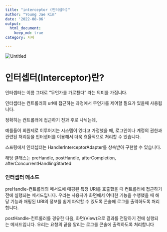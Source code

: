 ```yaml
---
title: "interceptor (인터셉터)"
author: "Young Jae Kim"
date: '2022-08-06'
output:
  html_document:
    keep_md: true
category: 자바

---
```

![Untitled](images/interceptor/interceptor.png)

# 인터셉터(Interceptor)란?

인터셉터는 이름 그대로 “무언가를 가로챈다” 라는 의미를 가집니다.

인터셉터는 컨트롤러의 url에 접근하는 과정에서 무언가를 제어할 필요가 있을때 사용됩니다.

정확히는 컨트롤러에 접근하기 전과 후로 나뉘는데, 

예를들어 회원제로 이루어지는 시스템이 있다고 가정했을 때, 로그인이나 계정의 권한과 관련된 처리등을 인터셉터를 이용해서 더욱 효율적으로 처리할 수 있습니다. 

스프링에서 인터셉터는 HandlerInterceptorAdapter를 상속받아 구현할 수 있습니다. 

해당 클래스는 preHandle, postHandle, afterCompletion, afterConcurrentHandlingStarted

### 인터셉터 메소드

preHandle-컨트롤러의 메서드에 매핑된 특정 URI를 호출했을 때
컨트롤러에 접근하기 전에 실행되는 메서드입니다.
우리는 사용자가 화면에서 어떠한 기능을 수행했을 때
해당 기능과 매핑된 URI의 정보를 쉽게 파악할 수 있도록
콘솔에 로그를 출력하도록 처리합니다.

postHandle-컨트롤러를 경유한 다음, 화면(View)으로 결과를 전달하기 전에 실행되는 메서드입니다.
우리는 요청의 끝을 알리는 로그를 콘솔에 출력하도록 처리합니다